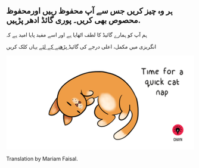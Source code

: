 ## ہر وہ چیز کریں جس سے آپ محفوظ رہیں اورمحفوظ محصوص بھی کریں۔ پوری گائڈ ادھر پڑہیں.

ہم آپ کو ہمارے گائیڈ کا لطف اٹھایا ہے اور اسے مفید پایا امید ہے کہ

انگریزی میں مکمل، اعلی درجے کی گائیڈ[ پڑھنے کے لئے](https://chayn.gitbooks.io/advanced-diy-privacy-for-every-woman/content/) یہاں کلک کریں 

![](assets/Cat-nap--medium.gif)

Translation    by   Mariam Faisal.